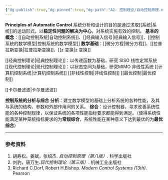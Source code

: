 ```yaml
---
{"dg-publish":true,"dg-pinned":true,"dg-path":"A2- 控制理论/自动控制原理.md","tags":["Control"],"Level":0,"permalink":"/A2- 控制理论/自动控制原理/","pinned":true,"dgPassFrontmatter":true,"noteIcon":"","created":"2024-10-17T01:25:19.000+08:00","updated":"2025-06-29T19:09:40.359+08:00"}
---
```



**Principles of Automatic Control**
系统分析和设计的目的是通过求取[[系统\|系统]]的运动形式，以**稳定性问题的解决为中心**，对系统实施有效的控制。
**基本的概念**：[[自动控制系统\|自动控制系统]]、[[经典输入信号\|经典输入信号]]、[[控制系统的数学模型\|控制系统的数学模型]]
**数学基础**：[[微分方程\|微分方程]]、[[拉普拉斯变换\|拉普拉斯变换]]、[[z 变换\|z 变换]]

[[经典控制理论\|经典控制理论]]：以传递函数为基础，研究 SISO 线性定常系统
[[现代控制理论\|现代控制理论]]：以状态空间为基础，研究MIMO 非线性系统
[[计算机控制系统\|计算机控制系统]]
[[非线性控制\|非线性控制]]
[[最优控制\|最优控制]]

[[卡尔曼滤波\|卡尔曼滤波]]

**控制系统的分析与综合**
**分析**：建立数学模型的基础上分析系统的各种性能，及其与系统的结构、参数和外部作用间的关系。
**综合**：设计控制器，寻求改善系统性能的各种控制规律，以保证系统的各项性能指标要求都能得到满足。（使得系统性能满足某种笼统指标要求的为**常规综合**，系统性能在某种意义下达到最优的为**最优综合**）

***
### 参考资料
1. 胡寿松，姜斌，张绍杰. *自动控制原理（第八版）*. 科学出版社
2. 刘豹，唐万生.*现代控制理论（第三版）*. 机械工业出版社 
3. Richard C.Dorf, Robert H.Bishop. *Modern Control Systems (13th)*. Pearson 

